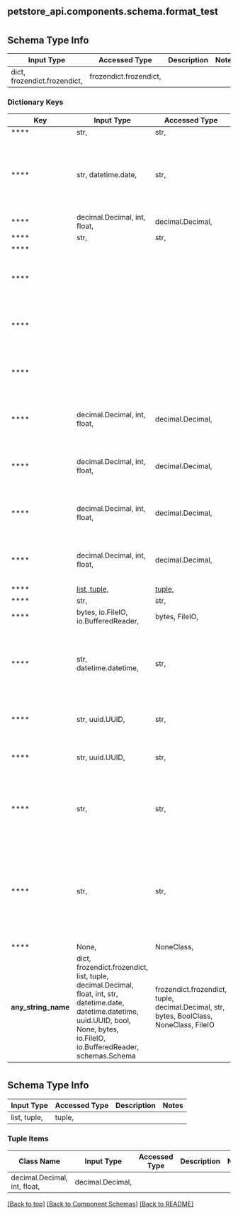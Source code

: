 <a name="top"></a>
## petstore_api.components.schema.format_test
# 

## Schema Type Info
Input Type | Accessed Type | Description | Notes
------------ | ------------- | ------------- | -------------
dict, frozendict.frozendict,  | frozendict.frozendict,  |  |

### Dictionary Keys
Key | Input Type | Accessed Type | Description | Notes
------------ | ------------- | ------------- | ------------- | -------------
**** | str,  | str,  |  |
**** | str, datetime.date,  | str,  |  | value must conform to RFC-3339 full-date YYYY-MM-DD
**** | decimal.Decimal, int, float,  | decimal.Decimal,  |  |
**** | str,  | str,  |  |
**** |  |  |  | [optional]
**** |  |  |  | [optional] value must be a 32 bit integer
**** |  |  |  | [optional] value must be a 32 bit integer
**** |  |  |  | [optional] value must be a 64 bit integer
**** | decimal.Decimal, int, float,  | decimal.Decimal,  | this is a reserved python keyword | [optional] value must be a 32 bit float
**** | decimal.Decimal, int, float,  | decimal.Decimal,  |  | [optional] value must be a 32 bit float
**** | decimal.Decimal, int, float,  | decimal.Decimal,  |  | [optional] value must be a 64 bit float
**** | decimal.Decimal, int, float,  | decimal.Decimal,  |  | [optional] value must be a 64 bit float
**** | [list, tuple, ](#) | [tuple, ](#) |  | [optional]
**** | str,  | str,  |  | [optional]
**** | bytes, io.FileIO, io.BufferedReader,  | bytes, FileIO,  |  | [optional]
**** | str, datetime.datetime,  | str,  |  | [optional] value must conform to RFC-3339 date-time
**** | str, uuid.UUID,  | str,  |  | [optional] value must be a uuid
**** | str, uuid.UUID,  | str,  |  | [optional] value must be a uuid
**** | str,  | str,  | A string that is a 10 digit number. Can have leading zeros. | [optional]
**** | str,  | str,  | A string starting with &#x27;image_&#x27; (case insensitive) and one to three digits following i.e. Image_01. | [optional]
**** | None,  | NoneClass,  |  | [optional]
**any_string_name** | dict, frozendict.frozendict, list, tuple, decimal.Decimal, float, int, str, datetime.date, datetime.datetime, uuid.UUID, bool, None, bytes, io.FileIO, io.BufferedReader, schemas.Schema | frozendict.frozendict, tuple, decimal.Decimal, str, bytes, BoolClass, NoneClass, FileIO | any string name can be used but the value must be the correct type | [optional]

# 

## Schema Type Info
Input Type | Accessed Type | Description | Notes
------------ | ------------- | ------------- | -------------
list, tuple,  | tuple,  |  |

### Tuple Items
Class Name | Input Type | Accessed Type | Description | Notes
------------- | ------------- | ------------- | ------------- | -------------
 | decimal.Decimal, int, float,  | decimal.Decimal,  |  |

[[Back to top]](#top) [[Back to Component Schemas]](../../../README.md#Component-Schemas) [[Back to README]](../../../README.md)
